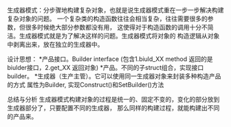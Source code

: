 生成器模式：分步骤地构建复杂对象，也就是说生成器模式重在一步一步解决构建复杂对象的问题。
一个复杂类的构造函数往往会相当复杂，往往需要很多的参数，但很多时候绝大部分参数都没有用，
这使得对于构造函数的调用十分不简洁。生成器模式就是为了解决这样的问题。生成器模式将对象的
构造逻辑从对象中剥离出来，放在独立的生成器中。

设计思想：
    *产品接口。Builder interface (包含1.biuld_XX method 返回的是biulder接口，2.get_XX 返回对象)
    *产品。不同的子struct组合，实现接口builder。
    *生成器（生产主管）。它可以使用同一生成器对象来封装多种构造产品的方式
     属性为Builder, 实现Construct()和SetBuilder()方法


总结与分析
生成器模式构建对象的过程是统一的、固定不变的，变化的部分放到生成器部分了，只要配置不同的生成器，
那么同样的构建过程，就能构建出不同的产品来。

